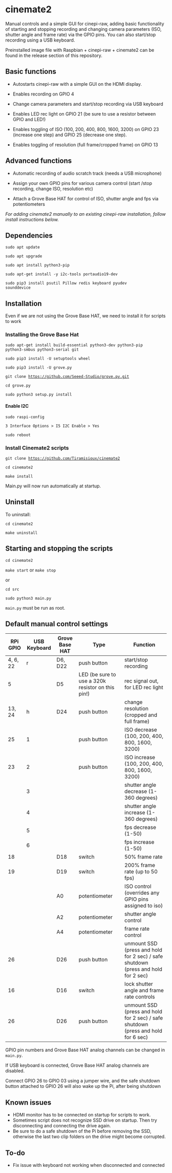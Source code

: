 # cinemate2
Manual controls and a simple GUI for cinepi-raw, adding basic functionality of starting and stopping recording and changing camera parameters (ISO, shutter angle and frame rate) via the GPIO pins. You can also start/stop recording using a USB keyboard.

Preinstalled image file with Raspbian + cinepi-raw + cinemate2 can be found in the release section of this repository.

## Basic functions

- Autostarts cinepi-raw with a simple GUI on the HDMI display.

- Enables recording on GPIO 4

- Change camera parameters and start/stop recording via USB keyboard

- Enables LED rec light on GPIO 21 (be sure to use a resistor between GPIO and LED!)

- Enables toggling of ISO (100, 200, 400, 800, 1600, 3200) on GPIO 23 (increase one step) and GPIO 25 (decrease one step). 

- Enables toggling of resolution (full frame/cropped frame) on GPIO 13

## Advanced functions

- Automatic recording of audio scratch track (needs a USB microphone)

- Assign your own GPIO pins for various camera control (start /stop recording, change ISO, resolution etc) 

- Attach a Grove Base HAT for control of ISO, shutter angle and fps via potentiometers

_For adding cinemate2 manually to an existing cinepi-raw installation, follow install instructions below._

## Dependencies
<code>sudo apt update</code>

<code>sudo apt upgrade</code>

<code>sudo apt install python3-pip</code>

<code>sudo apt-get install -y i2c-tools portaudio19-dev</code>

<code>sudo pip3 install psutil Pillow redis keyboard pyudev sounddevice</code>

## Installation

Even if we are not using the Grove Base HAT, we need to install it for scripts to work

### Installing the Grove Base Hat

<code>sudo apt-get install build-essential python3-dev python3-pip python3-smbus python3-serial git</code>

<code>sudo pip3 install -U setuptools wheel</code>

<code>sudo pip3 install -U grove.py</code>

<code>git clone https://github.com/Seeed-Studio/grove.py.git</code>

<code>cd grove.py</code>

<code>sudo python3 setup.py install</code>

#### Enable I2C

<code>sudo raspi-config</code>

<code>3 Interface Options > I5 I2C Enable > Yes</code>

<code>sudo reboot</code> 

### Install Cinemate2 scripts

<code>git clone https://github.com/Tiramisioux/cinemate2</code>

<code>cd cinemate2</code>

<code>make install</code>

Main.py will now run automatically at startup.

## Uninstall

To uninstall:

<code>cd cinemate2</code>

<code>make uninstall</code>

## Starting and stopping the scripts

<code>cd cinemate2</code>

<code>make start</code> or <code>make stop</code>

or

<code>cd src</code>

<code>sudo python3 main.py</code>

<code>main.py</code> must be run as root.

## Default manual control settings

|RPi GPIO |USB Keyboard|Grove Base HAT| Type |Function  |
--- | --- | --- | --- | --- |
|4, 6, 22|r |D6, D22|push button|    start/stop recording|
|5||D5|LED (be sure to use a 320k resistor on this pin!)|     rec signal out, for LED rec light |
|13, 24|h|D24|  push button|change resolution (cropped and full frame)|
|25 |1||push button |ISO decrease (100, 200, 400, 800, 1600, 3200)|
|23 |2||push button |ISO increase (100, 200, 400, 800, 1600, 3200)|
||3|||shutter angle decrease (1-360 degrees)|
||4|||shutter angle increase (1-360 degrees)|
||5|||fps decrease (1-50)|
||6|||fps increase (1-50)|
|18 ||D18|switch |50% frame rate|
|19 ||D19|switch |200% frame rate (up to 50 fps)|
|||A0|potentiometer|ISO control (overrides any GPIO pins assigned to iso)|
|||A2|potentiometer |shutter angle control|
|||A4|potentiometer|frame rate control|
|26||D26|push button|unmount SSD (press and hold for 2 sec) / safe shutdown (press and hold for 2 sec)|
|16||D16|switch|lock shutter angle and frame rate controls|
|26||D26|push button|unmount SSD (press and hold for 2 sec) / safe shutdown (press and hold for 6 sec)|

GPIO pin numbers and Grove Base HAT analog channels can be changed in <code>main.py</code>.

If USB keyboard is connected, Grove Base HAT analog channels are disabled.

Connect GPIO 26 to GPIO 03 using a jumper wire, and the safe shutdown button attached to GPIO 26 will also wake up the Pi, after being shutdown

## Known issues

- HDMI monitor has to be connected on startup for scripts to work.
- Sometimes script does not recognize SSD drive on startup. Then try disconnecting and connecting the drive again.
- Be sure to do a safe shutdown of the Pi before removing the SSD, otherwise the last two clip folders on the drive might become corrupted.

## To-do

- Fix issue with keyboard not working when disconnected and connected
